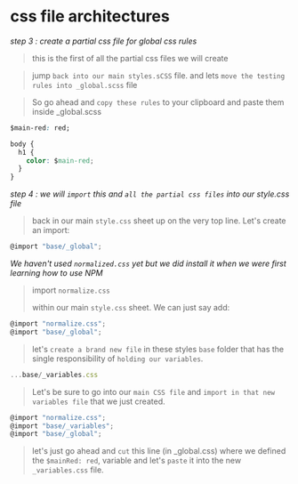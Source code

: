 # css file architectures

_step 3 : create a partial css file for global css rules_

> this is the first of all the partial css files we will create

> jump `back into our main styles.sCSS` file. and lets `move the testing rules into _global.scss` file

> So go ahead and `copy these rules` to your clipboard and paste them inside \_global.scss

```css
$main-red: red;

body {
  h1 {
    color: $main-red;
  }
}
```

_step 4 : we will `import` this and `all the partial css files` into our style.css file_

> back in our main `style.css` sheet up on the very top line. Let's create an import:

```js
@import "base/_global";
```

_We haven't used `normalized.css` yet but we did install it when we were first learning how to use NPM_

> import `normalize.css`
>
> within our main `style.css` sheet. We can just say add:

```js
@import "normalize.css";
@import "base/_global";
```

> let's `create a brand new file` in these styles `base` folder that has the single responsibility of `holding our variables`.

```js
...base/_variables.css
```

> Let's be sure to go into our `main CSS file` and `import in that new variables file` that we just created.

```js
@import "normalize.css";
@import "base/_variables";
@import "base/_global";
```

> let's just go ahead and `cut` this line (in \_global.css) where we defined the `$mainRed: red`, variable and let's `paste` it into the new `_variables.css` file.
